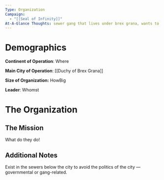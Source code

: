 ```yaml
---
Type: Organization
Campaign:
  - "[[Seal of Infinity]]"
At-A-Glance Thoughts: sewer gang that lives under brex grana, wants to be left alone
---
```

# Demographics

**Continent of Operation**: Where

**Main City of Operation**: [[Duchy of Brex Grana]]

**Size of Organization:** HowBig

**Leader**: Whomst

# The Organization

## The Mission

What do they do!

## Additional Notes

Exist in the sewers below the city to avoid the politics of the city — governmental or gang-related.